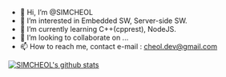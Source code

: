 - 👋 Hi, I’m @SIMCHEOL
- 👀 I’m interested in Embedded SW, Server-side SW.
- 🌱 I’m currently learning C++(cpprest), NodeJS.
- 💞️ I’m looking to collaborate on ...
- 📫 How to reach me, contact e-mail : cheol.dev@gmail.com

<!---
SIMCHEOL/SIMCHEOL is a ✨ special ✨ repository because its `README.md` (this file) appears on your GitHub profile.
You can click the Preview link to take a look at your changes.
--->
[![SIMCHEOL's github stats](https://github-readme-stats.vercel.app/api?username=SIMCHEOL)](https://github.com/anuraghazra/github-readme-stats)
